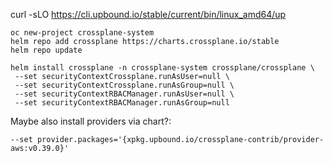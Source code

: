 curl -sLO https://cli.upbound.io/stable/current/bin/linux_amd64/up

```
oc new-project crossplane-system
helm repo add crossplane https://charts.crossplane.io/stable
helm repo update
```


```
helm install crossplane -n crossplane-system crossplane/crossplane \
 --set securityContextCrossplane.runAsUser=null \
 --set securityContextCrossplane.runAsGroup=null \
 --set securityContextRBACManager.runAsUser=null \
 --set securityContextRBACManager.runAsGroup=null
```


Maybe also install providers via chart?:
```
--set provider.packages='{xpkg.upbound.io/crossplane-contrib/provider-aws:v0.39.0}'
```
